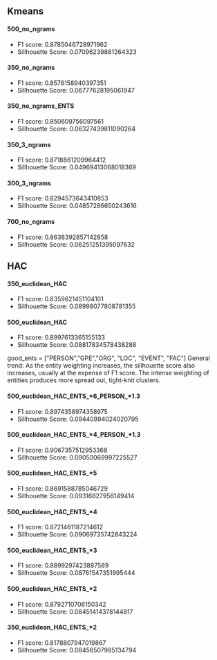 ## Kmeans
#### 500_no_ngrams
* F1 score: 0.8785046728971962
* Sillhouette Score: 0.07096239881264323

#### 350_no_ngrams
* F1 score: 0.8576158940397351
* Sillhouette Score: 0.06777628195061947

#### 350_no_ngrams_ENTS
* F1 score: 0.850609756097561
* Sillhouette Score: 0.06327439811090264

#### 350_3_ngrams
* F1 score: 0.8718861209964412
* Sillhouette Score: 0.04969413068018369

#### 300_3_ngrams
* F1 score: 0.8294573643410853
* Sillhouette Score: 0.04857286650243616

#### 700_no_ngrams
* F1 score: 0.8638392857142858
* Sillhouette Score: 0.06251251395097632



## HAC

#### 350_euclidean_HAC
* F1 score: 0.8359621451104101
* Sillhouette Score: 0.08998077808781355

#### 500_euclidean_HAC
* F1 score: 0.8997613365155133
* Sillhouette Score: 0.08817834578438288


good_ents = ["PERSON","GPE","ORG", "LOC", "EVENT", "FAC"]
General trend: As the entity weighting increases, the sillhouette score also increases, usually at the expense of F1 score. The intense weighting of entities produces more spread out, tight-knit clusters.


#### 500_euclidean_HAC_ENTS_*6_PERSON_*1.3
* F1 score: 0.8974358974358975
* Sillhouette Score: 0.09440994024020795

#### 500_euclidean_HAC_ENTS_*4_PERSON_*1.3
* F1 score: 0.9067357512953368
* Sillhouette Score: 0.09050069997225527

#### 500_euclidean_HAC_ENTS_*5
* F1 score: 0.8691588785046729
* Sillhouette Score: 0.09316827956149414

#### 500_euclidean_HAC_ENTS_*4
* F1 score: 0.8721461187214612
* Sillhouette Score: 0.09069735742843224

#### 500_euclidean_HAC_ENTS_*3
* F1 score: 0.8899297423887589
* Sillhouette Score: 0.08761547351995444

#### 500_euclidean_HAC_ENTS_*2
* F1 score: 0.8792710706150342
* Sillhouette Score: 0.08451414378144817

#### 350_euclidean_HAC_ENTS_*2
* F1 score: 0.8178807947019867
* Sillhouette Score: 0.08456507985134794


